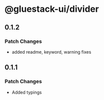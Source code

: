 # @gluestack-ui/divider

## 0.1.2

### Patch Changes

- added readme, keyword, warning fixes

## 0.1.1

### Patch Changes

- Added typings
